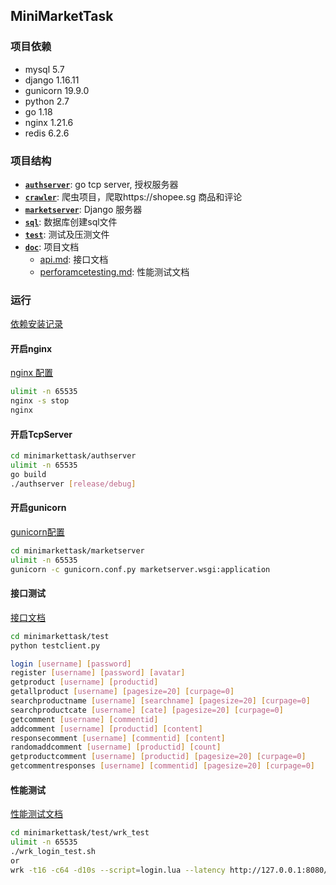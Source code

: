 ## MiniMarketTask

### 项目依赖

- mysql 5.7
- django 1.16.11
- gunicorn 19.9.0
- python 2.7
- go 1.18
- nginx 1.21.6
- redis 6.2.6

### 项目结构

- [**`authserver`**](https://github.com/Uyouii/minimarket/tree/master/authserver): go tcp server, 授权服务器
- [**`crawler`**](https://github.com/Uyouii/minimarket/tree/master/crawler): 爬虫项目，爬取https://shopee.sg 商品和评论
- [**`marketserver`**](https://github.com/Uyouii/minimarket/tree/master/marketserver): Django 服务器
- [**`sql`**](https://github.com/Uyouii/minimarket/tree/master/sql): 数据库创建sql文件
- [**`test`**](https://github.com/Uyouii/minimarket/tree/master/test): 测试及压测文件
- [**`doc`**](https://github.com/Uyouii/minimarket/tree/master/doc): 项目文档
  - [api.md](https://github.com/Uyouii/minimarket/blob/master/doc/api.md): 接口文档
  - [perforamcetesting.md](https://github.com/Uyouii/minimarket/blob/master/doc/perforamcetesting.md): 性能测试文档

### 运行

[依赖安装记录](https://github.com/Uyouii/minimarket/blob/master/doc/projectrecord.md)

#### 开启nginx

[nginx 配置](https://github.com/Uyouii/minimarket/blob/master/marketserver/nginx.conf)

```sh
ulimit -n 65535
nginx -s stop
nginx
```

#### 开启TcpServer

```sh
cd minimarkettask/authserver
ulimit -n 65535
go build 
./authserver [release/debug]
```

#### 开启gunicorn

[gunicorn配置](https://github.com/Uyouii/minimarket/blob/master/marketserver/gunicorn.conf.py)

```sh
cd minimarkettask/marketserver
ulimit -n 65535
gunicorn -c gunicorn.conf.py marketserver.wsgi:application
```

#### 接口测试

[接口文档](https://github.com/Uyouii/minimarket/blob/master/doc/api.md)

```sh
cd minimarkettask/test
python testclient.py

login [username] [password]
register [username] [password] [avatar]
getproduct [username] [productid]
getallproduct [username] [pagesize=20] [curpage=0]
searchproductname [username] [searchname] [pagesize=20] [curpage=0]
searchproductcate [username] [cate] [pagesize=20] [curpage=0]
getcomment [username] [commentid]
addcomment [username] [productid] [content]
responsecomment [username] [commentid] [content]
randomaddcomment [username] [productid] [count]
getproductcomment [username] [productid] [pagesize=20] [curpage=0]
getcommentresponses [username] [commentid] [pagesize=20] [curpage=0]
```

#### 性能测试

[性能测试文档](https://github.com/Uyouii/minimarket/blob/master/doc/perforamcetesting.md)

```sh
cd minimarkettask/test/wrk_test
ulimit -n 65535
./wrk_login_test.sh
or
wrk -t16 -c64 -d10s --script=login.lua --latency http://127.0.0.1:8080/auth/login/
```

